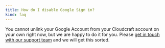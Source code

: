 ```yaml
---
title: How do I disable Google Sign in?
kind: faq
---
```


You cannot unlink your Google Account from your Cloudcraft account on your own right now, but we are happy to do it for you. Please [get in touch with our support team][1] and we will get this sorted.

[1]: https://app.cloudcraft.co/support
